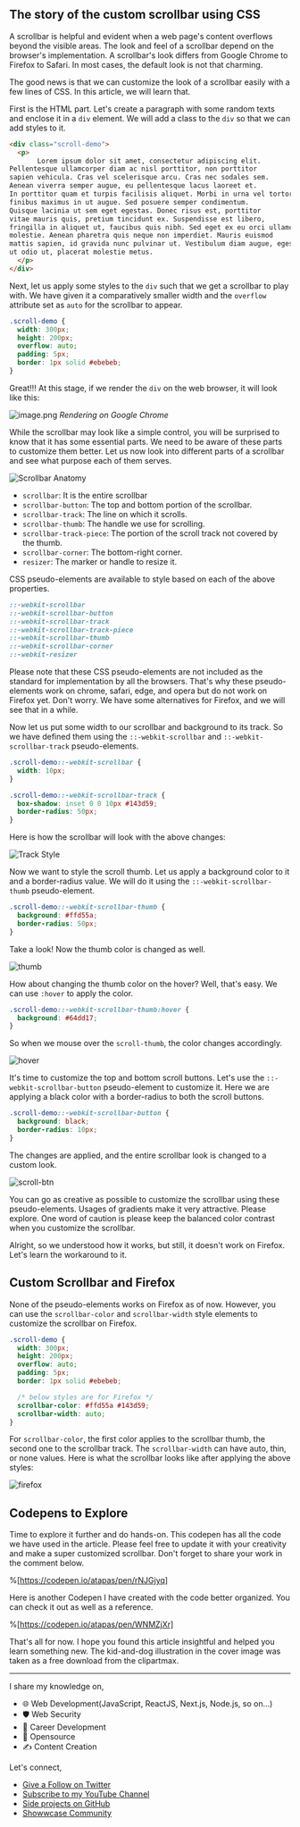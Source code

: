 ## The story of the custom scrollbar using CSS 

 A scrollbar is helpful and evident when a web page's content overflows beyond the visible areas. The look and feel of a scrollbar depend on the browser's implementation. A scrollbar's look differs from Google Chrome to Firefox to Safari. In most cases, the default look is not that charming.

The good news is that we can customize the look of a scrollbar easily with a few lines of CSS. In this article, we will learn that.

First is the HTML part. Let's create a paragraph with some random texts and enclose it in a `div` element. We will add a class to the `div` so that we can add styles to it.

```html
<div class="scroll-demo">
  <p>
       Lorem ipsum dolor sit amet, consectetur adipiscing elit. 
Pellentesque ullamcorper diam ac nisl porttitor, non porttitor 
sapien vehicula. Cras vel scelerisque arcu. Cras nec sodales sem. 
Aenean viverra semper augue, eu pellentesque lacus laoreet et. 
In porttitor quam et turpis facilisis aliquet. Morbi in urna vel tortor 
finibus maximus in ut augue. Sed posuere semper condimentum. 
Quisque lacinia ut sem eget egestas. Donec risus est, porttitor 
vitae mauris quis, pretium tincidunt ex. Suspendisse est libero, 
fringilla in aliquet ut, faucibus quis nibh. Sed eget ex eu orci ullamcorper 
molestie. Aenean pharetra quis neque non imperdiet. Mauris euismod 
mattis sapien, id gravida nunc pulvinar ut. Vestibulum diam augue, egestas 
ut odio ut, placerat molestie metus.
  </p>
</div>  
```
Next, let us apply some styles to the `div` such that we get a scrollbar to play with. We have given it a comparatively smaller width and the `overflow` attribute set as `auto` for the scrollbar to appear.

```css
.scroll-demo {
  width: 300px;
  height: 200px;
  overflow: auto;
  padding: 5px;
  border: 1px solid #ebebeb;
}
```
Great!!! At this stage, if we render the `div` on the web browser, it will look like this:

![image.png](https://cdn.hashnode.com/res/hashnode/image/upload/v1653371145931/BcbiUEtLu.png?border=1,CCCCCC&auto=compress)
*Rendering on Google Chrome*

While the scrollbar may look like a simple control, you will be surprised to know that it has some essential parts. We need to be aware of these parts to customize them better. Let us now look into different parts of a scrollbar and see what purpose each of them serves.

![Scrollbar Anatomy](https://cdn.hashnode.com/res/hashnode/image/upload/v1653551629378/ZWmVnPeV8.png?border=1,CCCCCC&auto=compress)

- `scrollbar`: It is the entire scrollbar
- `scrollbar-button`: The top and bottom portion of the scrollbar.
- `scrollbar-track`: The line on which it scrolls.
- `scrollbar-thumb`: The handle we use for scrolling.
- `scrollbar-track-piece`: The portion of the scroll track not covered by the thumb.
- `scrollbar-corner`: The bottom-right corner.
- `resizer`: The marker or handle to resize it.

CSS pseudo-elements are available to style based on each of the above properties. 

```css
::-webkit-scrollbar              
::-webkit-scrollbar-button 
::-webkit-scrollbar-track   
::-webkit-scrollbar-track-piece  
::-webkit-scrollbar-thumb  
::-webkit-scrollbar-corner  
::-webkit-resizer       
```
Please note that these CSS pseudo-elements are not included as the standard for implementation by all the browsers. That's why these pseudo-elements work on chrome, safari, edge, and opera but do not work on Firefox yet. Don't worry. We have some alternatives for Firefox, and we will see that in a while.

Now let us put some width to our scrollbar and background to its track. So we have defined them using the `::-webkit-scrollbar` and `::-webkit-scrollbar-track` pseudo-elements.

```css
.scroll-demo::-webkit-scrollbar {
  width: 10px;
}

.scroll-demo::-webkit-scrollbar-track {
  box-shadow: inset 0 0 10px #143d59;
  border-radius: 50px;
}
```

Here is how the scrollbar will look with the above changes:

![Track Style](https://cdn.hashnode.com/res/hashnode/image/upload/v1653374272891/5ulSriFx1.png?border=1,CCCCCC&auto=compress)

Now we want to style the scroll thumb. Let us apply a background color to it and a border-radius value. We will do it using the `::-webkit-scrollbar-thumb` pseudo-element.

```css
.scroll-demo::-webkit-scrollbar-thumb {
  background: #ffd55a;
  border-radius: 50px;
}
```
Take a look! Now the thumb color is changed as well.

![thumb](https://cdn.hashnode.com/res/hashnode/image/upload/v1653374363712/OWkgZ6Tp6.png?border=1,CCCCCC&auto=compress)

How about changing the thumb color on the hover? Well, that's easy. We can use `:hover` to apply the color.

```css
.scroll-demo::-webkit-scrollbar-thumb:hover {
  background: #64dd17;
}
```
So when we mouse over the `scroll-thumb`, the color changes accordingly.

![hover](https://cdn.hashnode.com/res/hashnode/image/upload/v1653374440572/zLrc-grUZ.png?border=1,CCCCCC&auto=compress)

It's time to customize the top and bottom scroll buttons. Let's use the `::-webkit-scrollbar-button` pseudo-element to customize it. Here we are applying a black color with a border-radius to both the scroll buttons.

```css
.scroll-demo::-webkit-scrollbar-button {
  background: black;
  border-radius: 10px;
}
```
The changes are applied, and the entire scrollbar look is changed to a custom look.

![scroll-btn](https://cdn.hashnode.com/res/hashnode/image/upload/v1653374625554/r_rzJGMnh.png?border=1,CCCCCC&auto=compress)

You can go as creative as possible to customize the scrollbar using these pseudo-elements. Usages of gradients make it very attractive. Please explore. One word of caution is please keep the balanced color contrast when you customize the scrollbar.

Alright, so we understood how it works, but still, it doesn't work on Firefox. Let's learn the workaround to it.

## Custom Scrollbar and Firefox
None of the pseudo-elements works on Firefox as of now. However, you can use the `scrollbar-color` and `scrollbar-width` style elements to customize the scrollbar on Firefox.

```css
.scroll-demo {
  width: 300px;
  height: 200px;
  overflow: auto;
  padding: 5px;
  border: 1px solid #ebebeb;

  /* below styles are for Firefox */
  scrollbar-color: #ffd55a #143d59;
  scrollbar-width: auto;
}
```

For `scrollbar-color`, the first color applies to the scrollbar thumb, the second one to the scrollbar track. The `scrollbar-width` can have auto, thin, or none values. Here is what the scrollbar looks like after applying the above styles:

![firefox](https://cdn.hashnode.com/res/hashnode/image/upload/v1653374745132/7NQj0pZ42.png?border=1,CCCCCC&auto=compress)

## Codepens to Explore
Time to explore it further and do hands-on. This codepen has all the code we have used in the article. Please feel free to update it with your creativity and make a super customized scrollbar. Don't forget to share your work in the comment below.

%[https://codepen.io/atapas/pen/rNJGjyq]

Here is another Codepen I have created with the code better organized. You can check it out as well as a reference.

%[https://codepen.io/atapas/pen/WNMZjXr]

That's all for now. I hope you found this article insightful and helped you learn something new. The kid-and-dog illustration in the cover image was taken as a free download from the clipartmax.

<hr />

I share my knowledge on,

- 🌐 Web Development(JavaScript, ReactJS, Next.js, Node.js, so on...)
- 🛡️ Web Security
- 💼 Career Development
- 🌱 Opensource
- ✍️ Content Creation

Let's connect,

- [Give a Follow on Twitter](https://twitter.com/tapasadhikary)
- [Subscribe to my YouTube Channel](https://www.youtube.com/tapasadhikary?sub_confirmation=1)
- [Side projects on GitHub](https://github.com/atapas)
- [Showwcase Community](https://www.showwcase.com)


